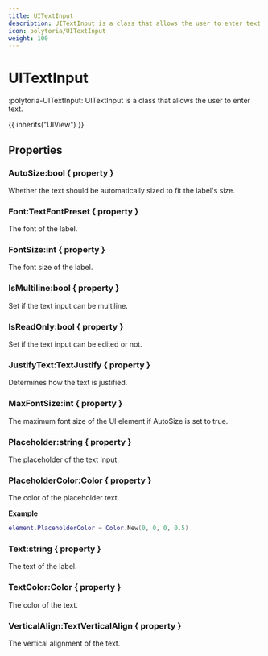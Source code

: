 ```yaml
---
title: UITextInput
description: UITextInput is a class that allows the user to enter text.
icon: polytoria/UITextInput
weight: 100
---
```


# UITextInput

:polytoria-UITextInput: UITextInput is a class that allows the user to enter text.

{{ inherits("UIView") }}

## Properties

### AutoSize:bool { property }

Whether the text should be automatically sized to fit the label's size.

### Font:TextFontPreset { property }

The font of the label.

### FontSize:int { property }

The font size of the label.

### IsMultiline:bool { property }

Set if the text input can be multiline.

### IsReadOnly:bool { property }

Set if the text input can be edited or not.

### JustifyText:TextJustify { property }

Determines how the text is justified.

### MaxFontSize:int { property }

The maximum font size of the UI element if AutoSize is set to true.

### Placeholder:string { property }

The placeholder of the text input.

### PlaceholderColor:Color { property }

The color of the placeholder text.

**Example**

```lua
element.PlaceholderColor = Color.New(0, 0, 0, 0.5)
```

### Text:string { property }

The text of the label.

### TextColor:Color { property }

The color of the text.

### VerticalAlign:TextVerticalAlign { property }

The vertical alignment of the text.
